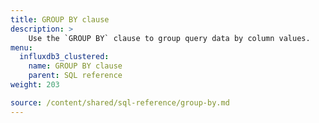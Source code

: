 ```yaml
---
title: GROUP BY clause
description: > 
    Use the `GROUP BY` clause to group query data by column values.
menu:
  influxdb3_clustered:
    name: GROUP BY clause
    parent: SQL reference
weight: 203

source: /content/shared/sql-reference/group-by.md
---
```


<!-- 
The content of this page is at /content/shared/sql-reference/group-by.md
-->
